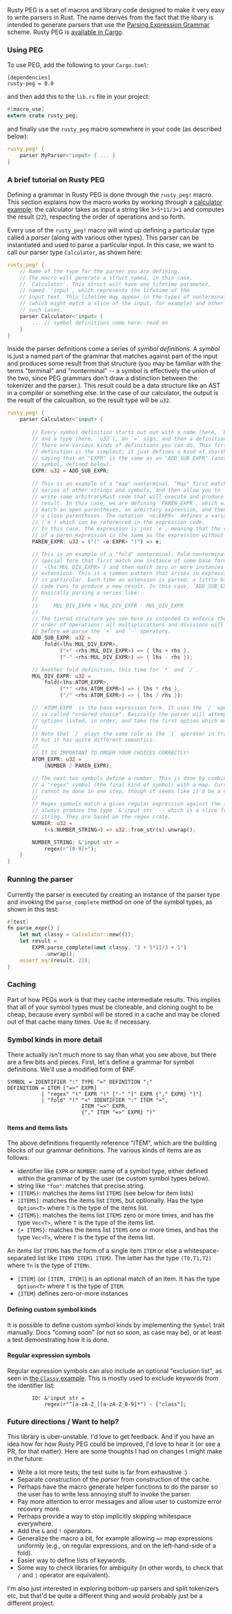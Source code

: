 Rusty PEG is a set of macros and library code designed to make it very
easy to write parsers in Rust. The name derives from the fact that the
libary is intended to generate parsers that use the
[Parsing Expression Grammar][PEG] scheme. Rusty PEG is
[available in Cargo](https://crates.io/crates/rusty-peg).

### Using PEG

To use PEG, add the following to your `Cargo.toml`:

```
[dependencies]
rusty-peg = 0.0
```

and then add this to the `lib.rs` file in your project:

```rust
#[macro_use]
extern crate rusty_peg;
```

and finally use the `rusty_peg` macro somewhere in your code
(as described below):

```rust
rusty_peg! {
    parser MyParser<'input> { ... }
}
```

### A brief tutorial on Rusty PEG

Defining a grammar in Rusty PEG is done through the `rusty_peg!`
macro. This section explains how the macro works by working through a
[calculator example](src/test/calculator.rs): the calculator takes as
input a string like `3+5*11/3+1` and computes the result (`22`),
respecting the order of operations and so forth.

Every use of the `rusty_peg!` macro will wind up defining a particular
type called a *parser* (along with various other types). This parser
can be instantiated and used to parse a particular input. In this
case, we want to call our parser type `Calculator`, as shown here:

```rust
rusty_peg! {
    // Name of the type for the parser you are defining.
    // The macro will generate a struct named, in this case,
    // `Calculator`. This struct will have one lifetime parameter,
    // named `'input`, which represents the lifetime of the
    // input text. This lifetime may appear in the types of nonterminals
    // (which might match a slice of the input, for example) and other
    // such cases.
    parser Calculator<'input> {
        ... // symbol definitions come here; read on
    }
}    
```

Inside the parser definitions come a series of *symbol definitions*. A
*symbol* is just a named part of the grammar that matches against part
of the input and produces some result from that structure (you may be
familiar with the terms "terminal" and "nonterminal" -- a symbol is
effectively the union of the two, since PEG grammars don't draw a
distinction between the tokenizer and the parser.). This result could
be a data structure like an AST in a compiler or something else.  In
the case of our calculator, the output is the result of the
calcualtion, so the result type will be `u32`.

```rust
rusty_peg! {
    parser Calculator<'input> {
    
        // Every symbol definition starts out out with a name (here, `EXPR`)
        // and a type (here, `u32`), an `=` sign, and then a definition.
        // There are various kinds of definitions you can do. This first
        // definition is the simplest; it just defines a kind of shorthand,
        // saying that an "EXPR" is the same as an "ADD_SUB_EXPR" (another
        // symbol, defined below).
        EXPR: u32 = ADD_SUB_EXPR;
        
        // This is an example of a "map" nonterminal. "Map" first match a
        // series of other strings and symbols, and then allow you to
        // write some arbitraryRust code that will execute and produce the
        // result. In this case, we are defining `PAREN_EXPR`, which will
        // match an open parentheses, an arbirtary expression, and then
        // a close parentheses. The notation `<e:EXPR>` defines a variable
        // (`e`) which can be referenced in the expression code.
        // In this case, the expression is just `e`, meaning that the value
        // of a paren expression is the same as the expression without the parens.
        PAREN_EXPR: u32 = ("(" <e:EXPR> ")") => e;

        // This is an example of a "fold" nonterminal. Fold nonterminals are a
        // special form that first match one instance of some base form (in this case,
        // `<lhs:MUL_DIV_EXPR>`) and then match zero or more instances of various
        // extensions. This is a common pattern that arises in expressions
        // in particular. Each time an extension is parsed, a little bit of custom
        // code runs to produce a new result. In this case, `ADD_SUB_EXPR` is
        // basically parsing a series like:
        //
        //     MUL_DIV_EXPR + MUL_DIV_EXPR - MUL_DIV_EXPR
        //
        // The tiered structure you see here is intended to enforce the
        // order of operations: all multiplications and divisions will be performed
        // before we parse the `+` and `-` operators.
        ADD_SUB_EXPR: u32 =
            fold(<lhs:MUL_DIV_EXPR>,
                 ("+" <rhs:MUL_DIV_EXPR>) => { lhs + rhs },
                 ("-" <rhs:MUL_DIV_EXPR>) => { lhs - rhs });

        // Another fold definition, this time for `*` and `/`.
        MUL_DIV_EXPR: u32 =
            fold(<lhs:ATOM_EXPR>,
                 ("*" <rhs:ATOM_EXPR>) => { lhs * rhs },
                 ("/" <rhs:ATOM_EXPR>) => { lhs / rhs });

        // `ATOM_EXPR` is the base expression form. It uses the `/` operator, which
        // is called "ordered choice". Basically the parser will attempt the various
        // options listed, in order, and take the first option which matches.
        //
        // Note that `/` plays the same role as the `|` operator in traditional CFGs,
        // but it has quite different semantics.
        //
        // IT IS IMPORTANT TO ORDER YOUR CHOICES CORRECTLY!
        ATOM_EXPR: u32 =
            (NUMBER / PAREN_EXPR);

        // The next two symbols define a number. This is done by combining
        // a "regex" symbol (the final kind of symbol) with a map. Currently this
        // cannot be done in one step, though it seems like it'd be a nice addition. :)
        //
        // Regex symbols match a given regular expression against the input. They
        // always produce the type `&'input str` -- which is a slice from the input
        // string. They are based on the regex crate.
        NUMBER: u32 =
            (<s:NUMBER_STRING>) => u32::from_str(s).unwrap();

        NUMBER_STRING: &'input str =
            regex(r"[0-9]+");
    }
}
```

### Running the parser

Currently the parser is executed by creating an instance of the parser
type and invoking the `parse_complete` method on one of the symbol types,
as shown in this test:

```rust
#[test]
fn parse_expr() {
    let mut classy = Calculator::new(());
    let result =
        EXPR.parse_complete(&mut classy, "3 + 5*11/3 + 1")
            .unwrap();
    assert_eq!(result, 22);
}
```

### Caching

Part of how PEGs work is that they cache intermediate results. This
implies that all of your symbol types must be cloneable, and cloning
ought to be cheap, because every symbol will be stored in a cache and
may be cloned out of that cache many times. Use `Rc` if necessary.

### Symbol kinds in more detail

There actually isn't much more to say than what you see above, but
there are a few bits and pieces. First, let's define a grammar for
symbol definitions. We'll use a modified form of BNF.

``` 
SYMBOL = IDENTIFIER ":" TYPE "=" DEFINITION ";"
DEFINITION = ITEM ["=>" EXPR]
           | "regex" "(" EXPR ")" ["-" "[" EXPR {"," EXPR} "]"]
           | "fold" "(" "<" IDENTIFIER ":" ITEM ">",
                        ITEM "=>" EXPR,
                        {"," ITEM "=>" EXPR} ")"
```

#### Items and items lists

The above definitions frequently reference "ITEM", which are the
building blocks of our grammar definitions. The various kinds of items
are as follows:

- identifier like `EXPR` or `NUMBER`: name of a symbol type, either
  defined within the grammar of by the user (se custom symbol types
  below).
- string like `"foo"`: matches that precise string.
- `(ITEMS)`: matches the items list `ITEMS` (see below for item lists)
- `[ITEMS]`: matches the items list `ITEMS`, but optionally. Has the type `Option<T>`
  where `T` is the type of the items list.
- `{ITEMS}`: matches the items list `ITEMS` zero or more times, and has the type
  `Vec<T>`, where `T` is the type of the items list.
- `{+ ITEMS}`: matches the items list `ITEMS` one or more times, and has the type
  `Vec<T>`, where `T` is the type of the items list.

An *items list* `ITEMS` has the form of a single item `ITEM` or else a
whitespace-separated list like `ITEM0 ITEM1 ITEM2`. The latter has the
type `(T0,T1,T2)` where `Tn` is the type of `ITEMn`.
  
- `[ITEM]` (or `[ITEM, ITEM]`) is an optional match of an item. It has the type
  `Option<T>` where `T` is the type of `ITEM`.
- `{ITEM}` defines zero-or-more instances 

#### Defining custom symbol kinds

It is possible to define custom symbol kinds by implementing the
`Symbol` trait manually. Docs "coming soon" (or not so soon, as case
may be), or at least a test demonstrating how it is done.

#### Regular expression symbols

Regular expression symbols can also include an optional "exclusion
list", as seen in [the `Classy` example](src/test/classy.rs). This is 
mostly used to exclude keywords from the identifier list:

```
        ID: &'input str =
            regex(r"^[a-zA-Z_][a-zA-Z_0-9]*") - ["class"];
```

### Future directions / Want to help?

This library is uber-unstable. I'd love to get feedback. And if you
have an idea how for how Rusty PEG could be improved, I'd love to hear
it (or see a PR, for that matter).  Here are some thoughts I had on
changes I might make in the future:

- Write a lot more tests; the test suite is far from exhaustive :)
- Separate construction of the *parser* from construction of the cache.
- Perhaps have the macro generate helper functions to do the parser so
  the user has to write less annoying stuff to invoke the parser.
- Pay more attention to error messages and allow user to customize error recovery
  more.
- Perhaps provide a way to stop implicitly skipping whitespace everywhere.
- Add the `&` and `!` operators.
- Generalize the macro a bit, for example allowing `=>` map expressions uniformly
  (e.g., on regular expressions, and on the left-hand-side of a fold).
- Easier way to define lists of keywords.
- Some way to check libraries for ambiguity (in other words, to check that `/` and `|` operator
  are equivalent).

I'm also just interested in exploring bottom-up parsers and split
tokenizers etc, but that'd be quite a different thing and would
probably just be a different project.

[PEG]: http://en.wikipedia.org/wiki/Parsing_expression_grammar
